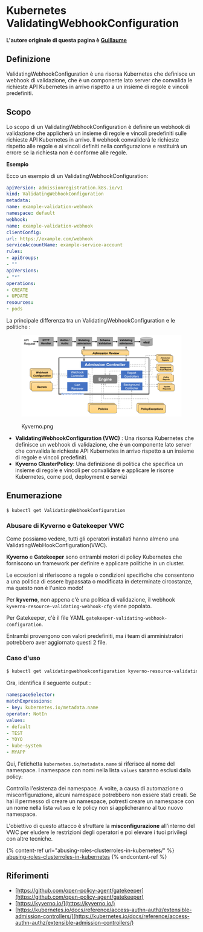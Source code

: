 # Kubernetes ValidatingWebhookConfiguration

**L'autore originale di questa pagina è** [**Guillaume**](https://www.linkedin.com/in/guillaume-chapela-ab4b9a196)

## Definizione

ValidatingWebhookConfiguration è una risorsa Kubernetes che definisce un webhook di validazione, che è un componente lato server che convalida le richieste API Kubernetes in arrivo rispetto a un insieme di regole e vincoli predefiniti.

## Scopo

Lo scopo di un ValidatingWebhookConfiguration è definire un webhook di validazione che applicherà un insieme di regole e vincoli predefiniti sulle richieste API Kubernetes in arrivo. Il webhook convaliderà le richieste rispetto alle regole e ai vincoli definiti nella configurazione e restituirà un errore se la richiesta non è conforme alle regole.

**Esempio**

Ecco un esempio di un ValidatingWebhookConfiguration:
```yaml
apiVersion: admissionregistration.k8s.io/v1
kind: ValidatingWebhookConfiguration
metadata:
name: example-validation-webhook
namespace: default
webhook:
name: example-validation-webhook
clientConfig:
url: https://example.com/webhook
serviceAccountName: example-service-account
rules:
- apiGroups:
- ""
apiVersions:
- "*"
operations:
- CREATE
- UPDATE
resources:
- pods
```
La principale differenza tra un ValidatingWebhookConfiguration e le politiche :&#x20;



<figure><img src="../../.gitbook/assets/Kyverno.png" alt=""><figcaption><p>Kyverno.png</p></figcaption></figure>

* **ValidatingWebhookConfiguration (VWC)** : Una risorsa Kubernetes che definisce un webhook di validazione, che è un componente lato server che convalida le richieste API Kubernetes in arrivo rispetto a un insieme di regole e vincoli predefiniti.
* **Kyverno ClusterPolicy**: Una definizione di politica che specifica un insieme di regole e vincoli per convalidare e applicare le risorse Kubernetes, come pod, deployment e servizi

## Enumerazione
```
$ kubectl get ValidatingWebhookConfiguration
```
### Abusare di Kyverno e Gatekeeper VWC

Come possiamo vedere, tutti gli operatori installati hanno almeno una ValidatingWebHookConfiguration(VWC).

**Kyverno** e **Gatekeeper** sono entrambi motori di policy Kubernetes che forniscono un framework per definire e applicare politiche in un cluster.

Le eccezioni si riferiscono a regole o condizioni specifiche che consentono a una politica di essere bypassata o modificata in determinate circostanze, ma questo non è l'unico modo!

Per **kyverno**, non appena c'è una politica di validazione, il webhook `kyverno-resource-validating-webhook-cfg` viene popolato.

Per Gatekeeper, c'è il file YAML `gatekeeper-validating-webhook-configuration`.

Entrambi provengono con valori predefiniti, ma i team di amministratori potrebbero aver aggiornato questi 2 file.

### Caso d'uso
```bash
$ kubectl get validatingwebhookconfiguration kyverno-resource-validating-webhook-cfg -o yaml
```
Ora, identifica il seguente output :
```yaml
namespaceSelector:
matchExpressions:
- key: kubernetes.io/metadata.name
operator: NotIn
values:
- default
- TEST
- YOYO
- kube-system
- MYAPP
```
Qui, l'etichetta `kubernetes.io/metadata.name` si riferisce al nome del namespace. I namespace con nomi nella lista `values` saranno esclusi dalla policy:

Controlla l'esistenza dei namespace. A volte, a causa di automazione o misconfigurazione, alcuni namespace potrebbero non essere stati creati. Se hai il permesso di creare un namespace, potresti creare un namespace con un nome nella lista `values` e le policy non si applicheranno al tuo nuovo namespace.

L'obiettivo di questo attacco è sfruttare la **misconfigurazione** all'interno del VWC per eludere le restrizioni degli operatori e poi elevare i tuoi privilegi con altre tecniche.

{% content-ref url="abusing-roles-clusterroles-in-kubernetes/" %}
[abusing-roles-clusterroles-in-kubernetes](abusing-roles-clusterroles-in-kubernetes/)
{% endcontent-ref %}

## Riferimenti

* [https://github.com/open-policy-agent/gatekeeper](https://github.com/open-policy-agent/gatekeeper)
* [https://kyverno.io/](https://kyverno.io/)
* [https://kubernetes.io/docs/reference/access-authn-authz/extensible-admission-controllers/](https://kubernetes.io/docs/reference/access-authn-authz/extensible-admission-controllers/)

